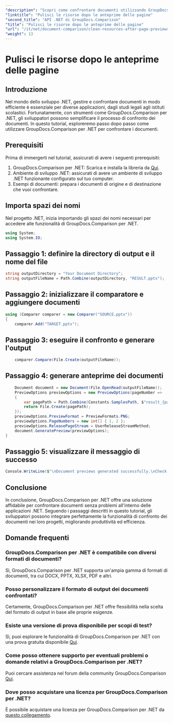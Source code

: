 ```yaml
---
"description": "Scopri come confrontare documenti utilizzando GroupDocs.Comparison per .NET passo dopo passo. Migliora le tue applicazioni .NET con una gestione efficiente dei documenti."
"linktitle": "Pulisci le risorse dopo le anteprime delle pagine"
"second_title": "API .NET di GroupDocs.Comparison"
"title": "Pulisci le risorse dopo le anteprime delle pagine"
"url": "/it/net/document-comparison/clean-resources-after-page-previews/"
"weight": 13
---
```


# Pulisci le risorse dopo le anteprime delle pagine

## Introduzione
Nel mondo dello sviluppo .NET, gestire e confrontare documenti in modo efficiente è essenziale per diverse applicazioni, dagli studi legali agli istituti scolastici. Fortunatamente, con strumenti come GroupDocs.Comparison per .NET, gli sviluppatori possono semplificare il processo di confronto dei documenti. In questo tutorial, esploreremo passo dopo passo come utilizzare GroupDocs.Comparison per .NET per confrontare i documenti.
## Prerequisiti
Prima di immergerti nel tutorial, assicurati di avere i seguenti prerequisiti:
1. GroupDocs.Comparison per .NET: Scarica e installa la libreria da [Qui](https://releases.groupdocs.com/comparison/net/).
2. Ambiente di sviluppo .NET: assicurati di avere un ambiente di sviluppo .NET funzionante configurato sul tuo computer.
3. Esempi di documenti: prepara i documenti di origine e di destinazione che vuoi confrontare.

## Importa spazi dei nomi
Nel progetto .NET, inizia importando gli spazi dei nomi necessari per accedere alle funzionalità di GroupDocs.Comparison per .NET.

```csharp
using System;
using System.IO;
```

## Passaggio 1: definire la directory di output e il nome del file
```csharp
string outputDirectory = "Your Document Directory";
string outputFileName = Path.Combine(outputDirectory, "RESULT.pptx");
```
## Passaggio 2: inizializzare il comparatore e aggiungere documenti
```csharp
using (Comparer comparer = new Comparer("SOURCE.pptx"))
{
    comparer.Add("TARGET.pptx");
```
## Passaggio 3: eseguire il confronto e generare l'output
```csharp
    comparer.Compare(File.Create(outputFileName));
```
## Passaggio 4: generare anteprime dei documenti
```csharp
    Document document = new Document(File.OpenRead(outputFileName));
    PreviewOptions previewOptions = new PreviewOptions(pageNumber =>
    {
        var pagePath = Path.Combine(Constants.SamplesPath, $"result_{pageNumber}.png");
        return File.Create(pagePath);
    });
    previewOptions.PreviewFormat = PreviewFormats.PNG;
    previewOptions.PageNumbers = new int[] { 1, 2 };
    previewOptions.ReleasePageStream = UserReleaseStreamMethod;
    document.GeneratePreview(previewOptions);
}
```
## Passaggio 5: visualizzare il messaggio di successo
```csharp
Console.WriteLine($"\nDocument previews generated successfully.\nCheck output in {outputDirectory}.");
```

## Conclusione
In conclusione, GroupDocs.Comparison per .NET offre una soluzione affidabile per confrontare documenti senza problemi all'interno delle applicazioni .NET. Seguendo i passaggi descritti in questo tutorial, gli sviluppatori possono integrare perfettamente la funzionalità di confronto dei documenti nei loro progetti, migliorando produttività ed efficienza.
## Domande frequenti
### GroupDocs.Comparison per .NET è compatibile con diversi formati di documenti?
Sì, GroupDocs.Comparison per .NET supporta un'ampia gamma di formati di documenti, tra cui DOCX, PPTX, XLSX, PDF e altri.
### Posso personalizzare il formato di output dei documenti confrontati?
Certamente, GroupDocs.Comparison per .NET offre flessibilità nella scelta del formato di output in base alle proprie esigenze.
### Esiste una versione di prova disponibile per scopi di test?
Sì, puoi esplorare le funzionalità di GroupDocs.Comparison per .NET con una prova gratuita disponibile [Qui](https://releases.groupdocs.com/).
### Come posso ottenere supporto per eventuali problemi o domande relativi a GroupDocs.Comparison per .NET?
Puoi cercare assistenza nel forum della community GroupDocs.Comparison [Qui](https://forum.groupdocs.com/c/comparison/12).
### Dove posso acquistare una licenza per GroupDocs.Comparison per .NET?
È possibile acquistare una licenza per GroupDocs.Comparison per .NET da [questo collegamento](https://purchase.groupdocs.com/buy).
